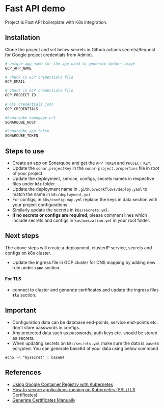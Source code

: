 # Fast API demo

Project is Fast API boilerplate with K8s integration.

## Installation

Clone the project and set below secrets in Github actions secrets(Request for Google project credentials from Admin).

```bash 
# unique app name for the app used to generate docker image
GCP_APP_NAME 

# check in GCP credentials file
GCP_EMAIL 

# check in GCP credentials file
GCP_PROJECT_ID
 
# GCP credentials json
GCP_CREDENTIALS

#Sonarqube homepage url
SONARQUBE_HOST 

#Sonarqube app token
SONARQUBE_TOKEN
```

## Steps to use
* Create an app on Sonarqube and get the `APP TOKEN` and `PROJECT KEY`.
* Update the `sonar.projectKey` in the `sonar-project.properties` file in root of your project.
* Update the deployment, service, configs, secrets names in respective files under **`k8s`** folder.
* Update the deployment name in `.github/workflows/deploy.yaml` to match the name in `k8s/deployment.yml`
* For configs, in `k8s/config-map.yml` replace the keys in data section with your project configurations.
* Similarly update the secrets in `k8s/secrets.yml`.
* **If no secrets or configs are required**, please comment lines which include secrets and configs in `kustomization.yml` in your root folder.

## Next steps
The above steps will create a deployment, clusterIP service, secrets and configs on k8s cluster.
* Update the ingress file in GCP cluster for DNS mapping by adding new rule under **`spec`** section.
#### For TLS
* connect to cluster and generate certificates and update the ingress files **`tls`** section.

## Important
* Configuration data can be database end-points, service end-points etc. don't store passwords in configs.
* Any protected data such as passwords, auth keys etc. should be stored as secrets.
* When updating secrets on `k8s/secrets.yml` make sure the data is `base64` ecrypted. You can generate base64 of your data using below command

```
echo -n "mysecret" | base64     
```

## References
* [Using Google Container Registry with Kubernetes](https://blog.container-solutions.com/using-google-container-registry-with-kubernetes)
* [How to secure applications running on Kubernetes (SSL/TLS Certificates)](https://medium.com/avmconsulting-blog/how-to-secure-applications-on-kubernetes-ssl-tls-certificates-8f7f5751d788)
* [Generate Certificates Manually](https://kubernetes.io/docs/tasks/administer-cluster/certificates/)

